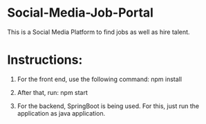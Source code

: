 # Social-Media-Job-Portal

This is a Social Media Platform to find jobs as well as hire talent.

# Instructions:
1) For the front end, use the following command:
   npm install

2) After that, run:
   npm start

3) For the backend, SpringBoot is being used.
   For this, just run the application as java application.
